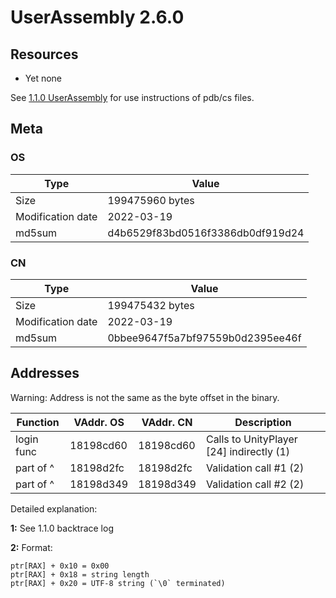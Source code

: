 # UserAssembly 2.6.0

## Resources

 * Yet none

See [1.1.0 UserAssembly](../dev_tools/110_data/UserAssembly.md) for use instructions of pdb/cs files.


## Meta

### OS

| Type              | Value                            |
|-------------------|----------------------------------|
| Size              | 199475960 bytes                  |
| Modification date | 2022-03-19                       |
| md5sum            | d4b6529f83bd0516f3386db0df919d24 |

### CN

| Type              | Value                            |
|-------------------|----------------------------------|
| Size              | 199475432 bytes                  |
| Modification date | 2022-03-19                       |
| md5sum            | 0bbee9647f5a7bf97559b0d2395ee46f |

## Addresses

Warning: Address is not the same as the byte offset in the binary.

| Function   | VAddr. OS | VAddr. CN | Description                              |
|------------|-----------|-----------|------------------------------------------|
| login func | 18198cd60 | 18198cd60 | Calls to UnityPlayer [24] indirectly (1) |
| part of ^  | 18198d2fc | 18198d2fc | Validation call #1 (2)                   |
| part of ^  | 18198d349 | 18198d349 | Validation call #2 (2)                   |


Detailed explanation:

**1:** See 1.1.0 backtrace log

**2:** Format:

	ptr[RAX] + 0x10 = 0x00
	ptr[RAX] + 0x18 = string length
	ptr[RAX] + 0x20 = UTF-8 string (`\0` terminated)
